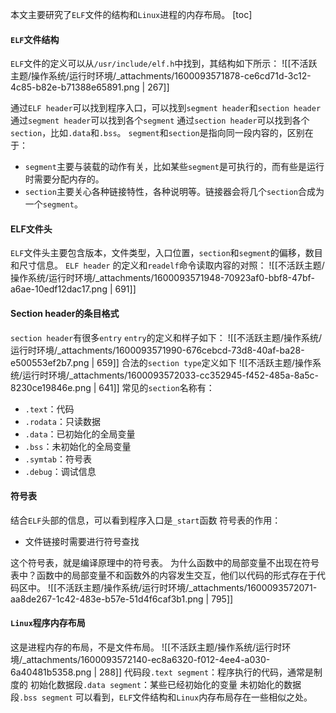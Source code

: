 本文主要研究了`ELF`文件的结构和`Linux`进程的内存布局。
[toc]

#### `ELF`文件结构
`ELF`文件的定义可以从`/usr/include/elf.h`中找到，其结构如下所示：
![[不活跃主题/操作系统/运行时环境/_attachments/1600093571878-ce6cd71d-3c12-4c85-b82e-b71388e65891.png | 267]]

通过`ELF header`可以找到程序入口，可以找到`segment header`和`section header`
通过`segment header`可以找到各个`segment`
通过`section header`可以找到各个`section`，比如`.data`和`.bss`。
`segment`和`section`是指向同一段内容的，区别在于：

- `segment`主要与装载的动作有关，比如某些`segment`是可执行的，而有些是运行时需要分配内存的。
- `section`主要关心各种链接特性，各种说明等。链接器会将几个`section`合成为一个`segment`。


#### ELF文件头
`ELF`文件头主要包含版本，文件类型，入口位置，`section`和`segment`的偏移，数目和尺寸信息。
`ELF header` 的定义和`readelf`命令读取内容的对照：
![[不活跃主题/操作系统/运行时环境/_attachments/1600093571948-70923af0-bbf8-47bf-a6ae-10edf12dac17.png | 691]]

#### Section header的条目格式
`section header`有很多`entry`
`entry`的定义和样子如下：
![[不活跃主题/操作系统/运行时环境/_attachments/1600093571990-676cebcd-73d8-40af-ba28-e500553ef2b7.png | 659]]
合法的`section type`定义如下
![[不活跃主题/操作系统/运行时环境/_attachments/1600093572033-cc352945-f452-485a-8a5c-8230ce19846e.png | 641]]
常见的`section`名称有：

- `.text`：代码
- `.rodata`：只读数据
- `.data`：已初始化的全局变量
- `.bss`：未初始化的全局变量
- `.symtab`：符号表
- `.debug`：调试信息

#### 符号表
结合`ELF`头部的信息，可以看到程序入口是`_start`函数
符号表的作用：

- 文件链接时需要进行符号查找

这个符号表，就是编译原理中的符号表。
为什么函数中的局部变量不出现在符号表中？函数中的局部变量不和函数外的内容发生交互，他们以代码的形式存在于代码区中。
![[不活跃主题/操作系统/运行时环境/_attachments/1600093572071-aa8de267-1c42-483e-b57e-51d4f6caf3b1.png | 795]]

#### `Linux`程序内存布局
这是进程内存的布局，不是文件布局。
![[不活跃主题/操作系统/运行时环境/_attachments/1600093572140-ec8a6320-f012-4ee4-a030-6a40481b5358.png | 288]]
代码段`.text segment`：程序执行的代码，通常是制度的
初始化数据段`.data segment`：某些已经初始化的变量
未初始化的数据段`.bss segment`
可以看到，`ELF`文件结构和`Linux`内存布局存在一些相似之处。
